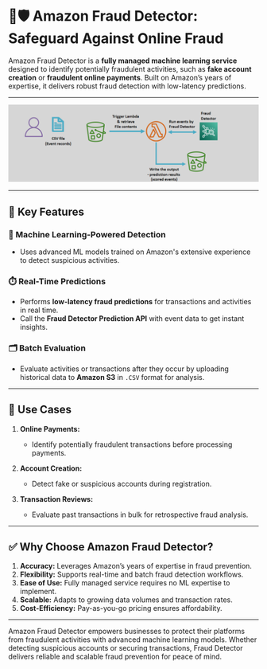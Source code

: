 # 🤖🛡️ Amazon Fraud Detector: Safeguard Against Online Fraud

Amazon Fraud Detector is a **fully managed machine learning service** designed to identify potentially fraudulent activities, such as **fake account creation** or **fraudulent online payments**. Built on Amazon’s years of expertise, it delivers robust fraud detection with low-latency predictions.

---

<div style="text-align: center;">
    <img src="images/aws-fraud-detector.png" alt="aws-fraud-detector" />
</div>

---

## 🌟 Key Features

### 🤖 Machine Learning-Powered Detection

- Uses advanced ML models trained on Amazon's extensive experience to detect suspicious activities.

### ⏱️ Real-Time Predictions

- Performs **low-latency fraud predictions** for transactions and activities in real time.
- Call the **Fraud Detector Prediction API** with event data to get instant insights.

### 🗂️ Batch Evaluation

- Evaluate activities or transactions after they occur by uploading historical data to **Amazon S3** in `.CSV` format for analysis.

---

## 🎯 Use Cases

1. **Online Payments:**

   - Identify potentially fraudulent transactions before processing payments.

2. **Account Creation:**

   - Detect fake or suspicious accounts during registration.

3. **Transaction Reviews:**
   - Evaluate past transactions in bulk for retrospective fraud analysis.

---

## ✅ Why Choose Amazon Fraud Detector?

1. **Accuracy:** Leverages Amazon’s years of expertise in fraud prevention.
2. **Flexibility:** Supports real-time and batch fraud detection workflows.
3. **Ease of Use:** Fully managed service requires no ML expertise to implement.
4. **Scalable:** Adapts to growing data volumes and transaction rates.
5. **Cost-Efficiency:** Pay-as-you-go pricing ensures affordability.

---

Amazon Fraud Detector empowers businesses to protect their platforms from fraudulent activities with advanced machine learning models. Whether detecting suspicious accounts or securing transactions, Fraud Detector delivers reliable and scalable fraud prevention for peace of mind.
